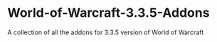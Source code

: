 # World-of-Warcraft-3.3.5-Addons
A collection of all the addons for 3.3.5 version of World of Warcraft
